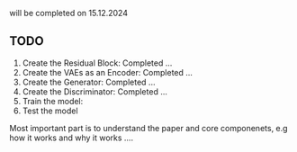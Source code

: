 will be completed on 15.12.2024

## TODO
1. Create the Residual Block: Completed ...
2. Create the VAEs as an Encoder: Completed ...
3. Create the Generator: Completed ...
4. Create the Discriminator: Completed ...
5. Train the model:
6. Test the model

Most important part is to understand the paper and core componenets, e.g how it works and why it works ....
